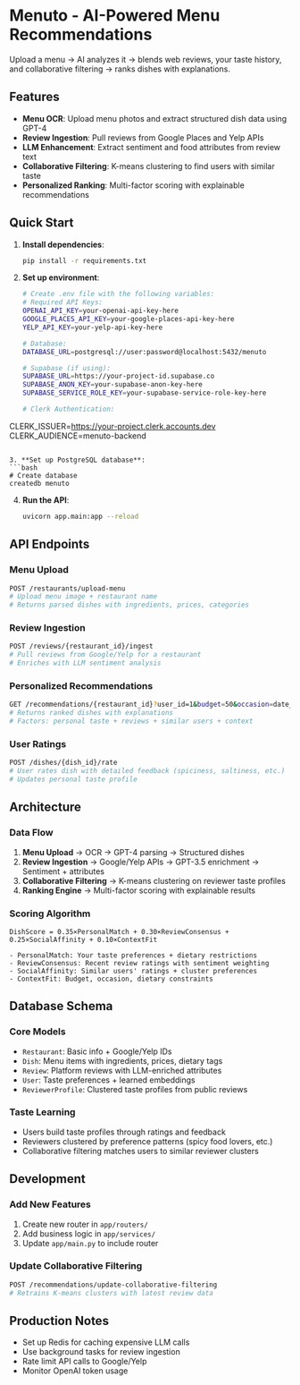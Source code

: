 # Menuto - AI-Powered Menu Recommendations

Upload a menu → AI analyzes it → blends web reviews, your taste history, and collaborative filtering → ranks dishes with explanations.

## Features

- **Menu OCR**: Upload menu photos and extract structured dish data using GPT-4
- **Review Ingestion**: Pull reviews from Google Places and Yelp APIs
- **LLM Enhancement**: Extract sentiment and food attributes from review text
- **Collaborative Filtering**: K-means clustering to find users with similar taste
- **Personalized Ranking**: Multi-factor scoring with explainable recommendations

## Quick Start

1. **Install dependencies**:
   ```bash
   pip install -r requirements.txt
   ```

2. **Set up environment**:
   ```bash
   # Create .env file with the following variables:
   # Required API Keys:
   OPENAI_API_KEY=your-openai-api-key-here
   GOOGLE_PLACES_API_KEY=your-google-places-api-key-here
   YELP_API_KEY=your-yelp-api-key-here
   
   # Database:
   DATABASE_URL=postgresql://user:password@localhost:5432/menuto
   
   # Supabase (if using):
   SUPABASE_URL=https://your-project-id.supabase.co
   SUPABASE_ANON_KEY=your-supabase-anon-key-here
   SUPABASE_SERVICE_ROLE_KEY=your-supabase-service-role-key-here
   
   # Clerk Authentication:
CLERK_ISSUER=https://your-project.clerk.accounts.dev
CLERK_AUDIENCE=menuto-backend
   ```

3. **Set up PostgreSQL database**:
   ```bash
   # Create database
   createdb menuto
   ```

4. **Run the API**:
   ```bash
   uvicorn app.main:app --reload
   ```

## API Endpoints

### Menu Upload
```bash
POST /restaurants/upload-menu
# Upload menu image + restaurant name
# Returns parsed dishes with ingredients, prices, categories
```

### Review Ingestion
```bash
POST /reviews/{restaurant_id}/ingest
# Pull reviews from Google/Yelp for a restaurant
# Enriches with LLM sentiment analysis
```

### Personalized Recommendations
```bash
GET /recommendations/{restaurant_id}?user_id=1&budget=50&occasion=date_night
# Returns ranked dishes with explanations
# Factors: personal taste + reviews + similar users + context
```

### User Ratings
```bash
POST /dishes/{dish_id}/rate
# User rates dish with detailed feedback (spiciness, saltiness, etc.)
# Updates personal taste profile
```

## Architecture

### Data Flow
1. **Menu Upload** → OCR → GPT-4 parsing → Structured dishes
2. **Review Ingestion** → Google/Yelp APIs → GPT-3.5 enrichment → Sentiment + attributes
3. **Collaborative Filtering** → K-means clustering on reviewer taste profiles
4. **Ranking Engine** → Multi-factor scoring with explainable results

### Scoring Algorithm
```
DishScore = 0.35×PersonalMatch + 0.30×ReviewConsensus + 0.25×SocialAffinity + 0.10×ContextFit

- PersonalMatch: Your taste preferences + dietary restrictions
- ReviewConsensus: Recent review ratings with sentiment weighting  
- SocialAffinity: Similar users' ratings + cluster preferences
- ContextFit: Budget, occasion, dietary constraints
```

## Database Schema

### Core Models
- `Restaurant`: Basic info + Google/Yelp IDs
- `Dish`: Menu items with ingredients, prices, dietary tags
- `Review`: Platform reviews with LLM-enriched attributes
- `User`: Taste preferences + learned embeddings
- `ReviewerProfile`: Clustered taste profiles from public reviews

### Taste Learning
- Users build taste profiles through ratings and feedback
- Reviewers clustered by preference patterns (spicy food lovers, etc.)
- Collaborative filtering matches users to similar reviewer clusters

## Development

### Add New Features
1. Create new router in `app/routers/`
2. Add business logic in `app/services/` 
3. Update `app/main.py` to include router

### Update Collaborative Filtering
```bash
POST /recommendations/update-collaborative-filtering
# Retrains K-means clusters with latest review data
```

## Production Notes

- Set up Redis for caching expensive LLM calls
- Use background tasks for review ingestion
- Rate limit API calls to Google/Yelp
- Monitor OpenAI token usage